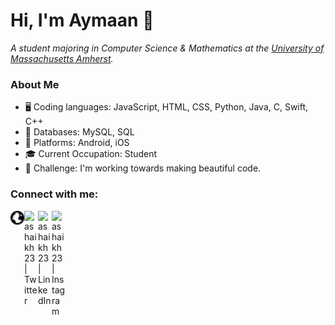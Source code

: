 <h1>Hi, I'm Aymaan 🐧</h1>

<p><em>A student majoring in Computer Science & Mathematics at the <a href="https://www.cics.umass.edu/">University of Massachusetts Amherst</a>.</em></p>

### About Me
- 🖥️ Coding languages: JavaScript, HTML, CSS, Python, Java, C, Swift, C++
- 💾 Databases: MySQL, SQL
- 📱 Platforms: Android, iOS
- 🎓 Current Occupation: Student
- 🚀 Challenge: I'm working towards making beautiful code.

### Connect with me:
[<img align="left" alt="ashaikh23.github.io" width="22px" src="https://raw.githubusercontent.com/iconic/open-iconic/master/svg/globe.svg" />][website]
[<img align="left" alt="ashaikh23 | Twitter" width="22px" src="https://cdn.jsdelivr.net/npm/simple-icons@v3/icons/twitter.svg" />][twitter]
[<img align="left" alt="ashaikh23 | LinkedIn" width="22px" src="https://cdn.jsdelivr.net/npm/simple-icons@v3/icons/linkedin.svg" />][linkedin]
[<img align="left" alt="ashaikh23 | Instagram" width="22px" src="https://cdn.jsdelivr.net/npm/simple-icons@v3/icons/instagram.svg" />][instagram]

<br/>

[website]: https://ashaikh23.github.io
[twitter]: https://twitter.com/aymaans23
[instagram]: https://instagram.com/aymaanshaikh23
[linkedin]: https://linkedin.com/in/aymaan-shaikh

